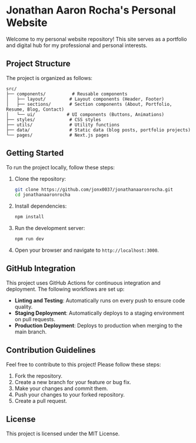 # Jonathan Aaron Rocha's Personal Website

Welcome to my personal website repository! This site serves as a portfolio and digital hub for my professional and personal interests.

## Project Structure

The project is organized as follows:

```
src/
├── components/          # Reusable components
│   ├── layout/         # Layout components (Header, Footer)
│   ├── sections/       # Section components (About, Portfolio, Resume, Blog, Contact)
│   └── ui/            # UI components (Buttons, Animations)
├── styles/             # CSS styles
├── utils/              # Utility functions
├── data/               # Static data (blog posts, portfolio projects)
└── pages/              # Next.js pages
```

## Getting Started

To run the project locally, follow these steps:

1. Clone the repository:
   ```bash
   git clone https://github.com/jonx0037/jonathanaaronrocha.git
   cd jonathanaaronrocha
   ```

2. Install dependencies:
   ```bash
   npm install
   ```

3. Run the development server:
   ```bash
   npm run dev
   ```

4. Open your browser and navigate to `http://localhost:3000`.

## GitHub Integration

This project uses GitHub Actions for continuous integration and deployment. The following workflows are set up:

- **Linting and Testing**: Automatically runs on every push to ensure code quality.
- **Staging Deployment**: Automatically deploys to a staging environment on pull requests.
- **Production Deployment**: Deploys to production when merging to the main branch.

## Contribution Guidelines

Feel free to contribute to this project! Please follow these steps:

1. Fork the repository.
2. Create a new branch for your feature or bug fix.
3. Make your changes and commit them.
4. Push your changes to your forked repository.
5. Create a pull request.

## License

This project is licensed under the MIT License.
